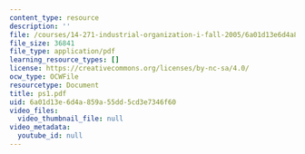 ```yaml
---
content_type: resource
description: ''
file: /courses/14-271-industrial-organization-i-fall-2005/6a01d13e6d4a859a55dd5cd3e7346f60_ps1.pdf
file_size: 36841
file_type: application/pdf
learning_resource_types: []
license: https://creativecommons.org/licenses/by-nc-sa/4.0/
ocw_type: OCWFile
resourcetype: Document
title: ps1.pdf
uid: 6a01d13e-6d4a-859a-55dd-5cd3e7346f60
video_files:
  video_thumbnail_file: null
video_metadata:
  youtube_id: null
---
```

